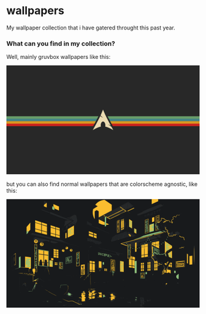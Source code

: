 # wallpapers
My wallpaper collection that i have gatered throught this past year.

### What can you find in my collection?

Well, mainly gruvbox wallpapers like this:

![gruvbox_arch logo.png](https://github.com/Mattio-cmd/wallpapers/blob/main/gruvbox_arch%20logo.png)

but you can also find normal wallpapers that are colorscheme agnostic, like this:

![Neon city (kind of).png](https://github.com/Mattio-cmd/wallpapers/blob/main/Neon%20city%20(kind%20of).png)


